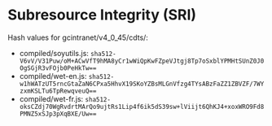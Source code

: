 # Subresource Integrity (SRI)

Hash values for gcintranet/v4_0_45/cdts/:
- compiled/soyutils.js: `sha512-V6vV/V31Puw/oM+ACwVfT9hMA8yCr1wWiQpKwFZpeVJtgj8Tp7oSxblYPMHtSUnZ0J0OgSGjR3vFOjb0PeHkTw==`
- compiled/wet-en.js: `sha512-w1hWATzUT5rncGtaZaN6CPxa5HhvX19SKoYZBsMLGnVfzg4TYsABzFaZZ1ZBVZF/7WYzxmKSLTu6TpRewqveuQ==`
- compiled/wet-fr.js: `sha512-oksCZdj70WgRvdrtMArQo9ujtRs1Lip4f6ik5dS39sw+lViijt6QhKJ4+xoxWRO9Fd8PMNZ5xSJp3pXqBXE/Uw==`
